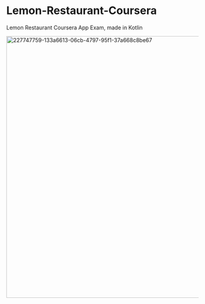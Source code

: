 # Lemon-Restaurant-Coursera
Lemon Restaurant Coursera App Exam, made in Kotlin

<img width="686" alt="227747759-133a6613-06cb-4797-95f1-37a668c8be67" src="https://github.com/KostovRookie/Lemon-Restaurant-Coursera/assets/116953610/87e2df71-da8c-4e1a-b6ee-977a34a73fc0">
